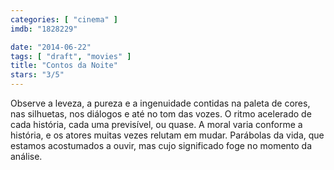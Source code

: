 ```yaml
---
categories: [ "cinema" ]
imdb: "1828229"

date: "2014-06-22"
tags: [ "draft", "movies" ]
title: "Contos da Noite"
stars: "3/5"
---
```

Observe a leveza, a pureza e a ingenuidade contidas na paleta de cores, nas silhuetas, nos diálogos e até no tom das vozes. O ritmo acelerado de cada história, cada uma previsível, ou quase. A moral varia conforme a história, e os atores muitas vezes relutam em mudar. Parábolas da vida, que estamos acostumados a ouvir, mas cujo significado foge no momento da análise.
